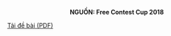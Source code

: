 **<center>NGUỒN: Free Contest Cup 2018</center>**

[Tải đề bài (PDF)](/statements/2332/VALUESTR.pdf)